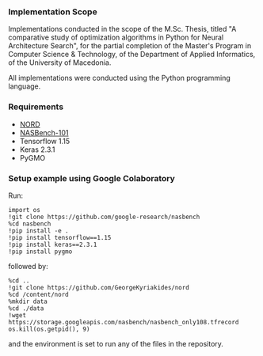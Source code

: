 ### Implementation Scope
Implementations conducted in the scope of the M.Sc. Thesis, titled "A comparative study of optimization algorithms in Python for Neural Architecture Search", for the partial completion of the Master's Program in Computer Science & Technology, of the Department of Applied Informatics, of the University of Macedonia.

All implementations were conducted using the Python programming language.

### Requirements

- [NORD](https://github.com/GeorgeKyriakides/nord)
- [NASBench-101](https://github.com/google-research/nasbench)
- Tensorflow 1.15
- Keras 2.3.1
- PyGMO


### Setup example using Google Colaboratory
Run:
```
import os
!git clone https://github.com/google-research/nasbench
%cd nasbench
!pip install -e .
!pip install tensorflow==1.15
!pip install keras==2.3.1
!pip install pygmo
```

followed by:
```
%cd ..
!git clone https://github.com/GeorgeKyriakides/nord
%cd /content/nord
%mkdir data
%cd ./data
!wget https://storage.googleapis.com/nasbench/nasbench_only108.tfrecord
os.kill(os.getpid(), 9)
```

and the environment is set to run any of the files in the repository.
